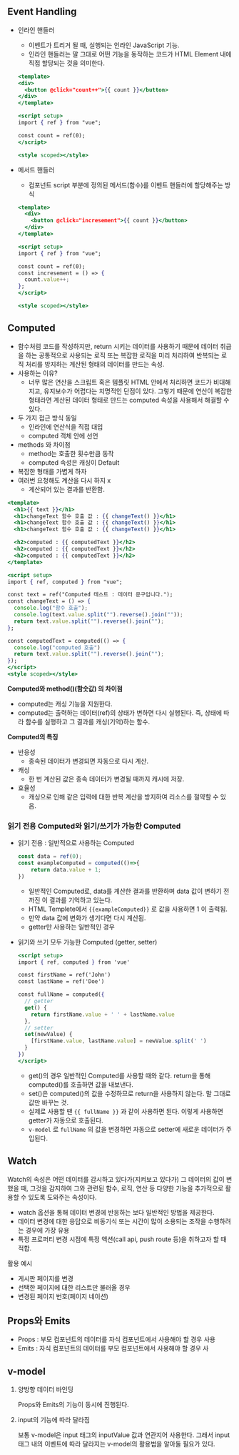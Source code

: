 ## Event Handling

- 인라인 핸들러
    - 이벤트가 트리거 될 때, 실행되는 인라인 JavaScript 기능.
    - 인라인 핸들러는 말 그대로 어떤 기능을 동작하는 코드가 HTML Element 내에 직접 할당되는 것을 의미한다.
    
    ```jsx
    <template>
    <div>
      <button @click="count++">{{ count }}</button>
    </div>
    </template>
    
    <script setup>
    import { ref } from "vue";
    
    const count = ref(0);
    </script>
    
    <style scoped></style>
    ```
    
- 메서드 핸들러
    - 컴포넌트 script 부분에 정의된 메서드(함수)를 이벤트 핸들러에 할당해주는 방식
    
    ```jsx
    <template>
      <div>
        <button @click="incresement">{{ count }}</button>
      </div>
    </template>
    
    <script setup>
    import { ref } from "vue";
    
    const count = ref(0);
    const incresement = () => {
      count.value++;
    };
    </script>
    
    <style scoped></style>
    
    ```
    

## Computed

- 함수처럼 코드를 작성하지만, return 시키는 데이터를 사용하기 때문에 데이터 취급을 하는 공통적으로 사용되는 로직 또는 복잡한 로직을 미리 처리하여 반복되는 로직 처리를 방지하는 계산된 형태의 데이터를 만드는 속성.
- 사용하는 이유?
    - 너무 많은 연산을 스크립트 혹은 템플릿 HTML 안에서 처리하면 코드가 비대해지고, 유지보수가 어렵다는 치명적인 단점이 있다. 그렇기 때문에 연산이 복잡한 형태라면 계산된 데이터 형태로 만드는 computed 속성을 사용해서 해결할 수 있다.
- 두 가지 접근 방식 동일
    - 인라인에 연산식을 직접 대입
    - computed 객체 안에 선언
- methods 와 차이점
    - method는 호출한 횟수만큼 동작
    - computed 속성은 캐싱이 Default
- 복잡한 형태를 가볍게 하자
- 여러번 요청해도 계산을 다시 하지 x
    - 계산되어 있는 결과를 반환함.
    

```jsx
<template>
  <h1>{{ text }}</h1>
  <h1>changeText 함수 호출 값 : {{ changeText() }}</h1>
  <h1>changeText 함수 호출 값 : {{ changeText() }}</h1>
  <h1>changeText 함수 호출 값 : {{ changeText() }}</h1>

  <h2>computed : {{ computedText }}</h2>
  <h2>computed : {{ computedText }}</h2>
  <h2>computed : {{ computedText }}</h2>
</template>

<script setup>
import { ref, computed } from "vue";

const text = ref("Computed 테스트 : 데이터 문구입니다.");
const changeText = () => {
  console.log("함수 호출");
  console.log(text.value.split("").reverse().join(""));
  return text.value.split("").reverse().join("");
};

const computedText = computed(() => {
  console.log("computed 호출")
  return text.value.split("").reverse().join("");
});
</script>
<style scoped></style>
```

**Computed와 method()(함숫값) 의 차이점**

- computed는 캐싱 기능을 지원한다.
- computed는 출력하는 데이터(ref)의 상태가 변하면 다시 실행된다. 즉, 상태에 따라 함수를 실행하고 그 결과를 캐싱(기억)하는 함수.

**Computed의 특징**

- 반응성
    - 종속된 데이터가 변경되면 자동으로 다시 계산.
- 캐싱
    - 한 번 계산된 값은 종속 데이터가 변경될 때까지 캐시에 저장.
- 효율성
    - 캐싱으로 인해 같은 입력에 대한 반복 계산을 방지하여 리소스를 절약할 수 있음.

### 읽기 전용 Computed와 읽기/쓰기가 가능한 Computed

- 읽기 전용 : 일반적으로 사용하는 Computed
    
    ```jsx
    const data = ref(0);
    const exampleComputed = computed(()=>{
    	return data.value + 1;
    })
    ```
    
    - 일반적인 Computed로, data를 계산한 결과를 반환하며 data 값이 변하기 전까진 이 결과를 기억하고 있는다.
    - HTML Templete에서 `{{exampleComputed}}` 로 값을 사용하면 1 이 출력됨.
    - 만약 data 값에 변화가 생기다면 다시 계산됨.
    - getter만 사용하는 일반적인 경우

- 읽기와 쓰기 모두 가능한 Computed (getter, setter)
    
    ```jsx
    <script setup>
    import { ref, computed } from 'vue'
    
    const firstName = ref('John')
    const lastName = ref('Doe')
    
    const fullName = computed({
      // getter
      get() {
        return firstName.value + ' ' + lastName.value
      },
      // setter
      set(newValue) {
        [firstName.value, lastName.value] = newValue.split(' ')
      }
    })
    </script>
    ```
    
    - get()의 경우 일반적인 Computed를 사용할 때와 같다. return을 통해 computed()를 호출하면 값을 내보낸다.
    - set()은 computed()의 값을 수정하므로 return을 사용하지 않는다. 말 그대로 값만 바꾸는 것.
    - 실제로 사용할 땐 `{{ fullName }}` 과 같이 사용하면 된다. 이렇게 사용하면 getter가 자동으로 호출된다.
    - `v-model` 로 `fullName` 의 값을 변경하면 자동으로 setter에 새로운 데이터가 주입된다.

## Watch

Watch의 속성은 어떤 데이터를 감시하고 있다가(지켜보고 있다가) 그 데이터의 값이 변했을 때, 그것을 감지하여 그와 관련된 함수, 로직, 연산 등 다양한 기능을 추가적으로 활용할 수 있도록 도와주는 속성이다.

- watch 옵션을 통해 데이터 변경에 반응하는 보다 일반적인 방법을 제공한다.
- 데이터 변경에 대한 응답으로 비동기식 또는 시간이 많이 소용되는 조작을 수행하려는 경우에 가장 유용
- 특정 프로퍼티 변경 시점에 특정 액션(call api, push route 등)을 취하고자 할 때 적합.

활용 예시

- 게시판 페이지를 변경
- 선택한 페이지에 대한 리스트만 불러올 경우
- 변경된 페이지 번호(페이지 네이션)

## Props와 Emits

- Props : 부모 컴포넌트의 데이터를 자식 컴포넌트에서 사용해야 할 경우 사용
- Emits : 자식 컴포넌트의 데이터를 부모 컴포넌트에서 사용해야 할 경우 사

## v-model

1. 양방향 데이터 바인딩
    
    Props와 Emits의 기능이 동시에 진행된다.
    
2. input의 기능에 따라 달라짐
    
    보통 v-model은 input 태그의 inputValue 값과 연관지어 사용한다. 그래서 input 태그 내의 이벤트에 따라 달라지는 v-model의 활용법을 알아둘 필요가 있다.

